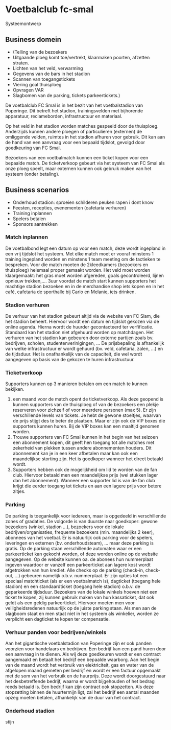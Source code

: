 # Voetbalclub fc-smal

Systeemontwerp

## Business domein

* (Telling van de bezoekers
* Uitgaande ploeg komt toe/vertrekt, klaarmaken poorten, afzetten straten.
* Lichten van het veld, verwarming
* Gegevens van de bars in het stadion
* Scannen van toegangstickets
* Viering goal thuisploeg
* Opvragen VAR
* Slagbomen van de parking, tickets parkeertickets.)

De voetbalclub FC Smal is in het bezit van het voetbalstadion van Poperinge. Dit betreft het stadion, trainingsvelden met bijhorende apparatuur, reclameborden, infrastructuur en materiaal.

Op het veld in het stadion worden matches gespeeld door de thuisploeg. Anderzijds kunnen andere ploegen of particulieren (externen) de omliggende velden, ruimtes in het stadion afhuren voor gebruik. Dit kan aan de hand van een aanvraag voor een bepaald tijdslot, gevolgd door goedkeuring van FC Smal.

Bezoekers van een voetbalmatch kunnen een ticket kopen voor een bepaalde match. De ticketverkoop gebeurt via het systeem van FC Smal als onze ploeg speelt, maar externen kunnen ook gebruik maken van het systeem (onder betaling).

## Business scenarios

* Onderhoud stadion: sproeien schilderen peuken rapen i dont know
* Feesten, recepties, evenementen (cafetaria verhuren)
* Training inplannen
* Spelers betalen
* Sponsors aantrekken

### Match inplannen

De voetbalbond legt een datum op voor een match, deze wordt ingepland in een vrij tijdslot het systeem. Met elke match moet er vooraf minstens 1 training ingepland worden en minstens 1 team meeting om de tactieken te bespreken. Voor die match moeten de 2kleedkamers (bezoekers en thuisploeg) helemaal proper gemaakt worden. Het veld moet worden klaargemaakt: het gras moet worden afgereden, goals gecontroleerd, lijnen opnieuw trekken,.... 3uur voordat de match start kunnen supporters het machtige stadion bezoeken en in de merchandise shop iets kopen en in het café, cafetaria de sporthalle bij Carlo en Melanie, iets drinken.

### Stadion verhuren

De verhuur van het stadion gebeurt altijd via de website van FC Slam, die het stadion beheert. Hiervoor wordt een datum en tijdslot gekozen via de online agenda. Hierna wordt de huurder gecontacteerd ter verfificatie. Standaard kan het stadion niet afgehuurd worden op matchdagen. Het verhuren van het stadion kan gebeuren door externe partijen zoals bv. bedrijven, scholen, studentenverinigingen, ... De prijsbepaling is afhankelijk van welke infrastructuur er wordt gehuurd (bv. veld, cafetaria, zalen, ...) en de tijdsduur. Het is onafhankelijk van de capaciteit, die wel wordt aangegeven op basis van de gekozen te huren infrastructuur.

### Ticketverkoop

Supporters kunnen op 3 manieren betalen om een match te kunnen bekijken.

1. een maand voor de match opent de ticketverkoop. Als deze geopend is kunnen supporters van de thuisploeg of van de bezoekers een plekje reserveren voor zichzelf of voor meerdere personen (max 5). Er zijn verschillende levels van tickets. Je hebt de gewone stoeltjes, waarvan de prijs stijgt des te beter de plaatsen. Maar er zijn ook de VIP boxes die supporters kunnen huren. Bij de VIP boxes kan een maaltijd genomen worden.
2. Trouwe supporters van FC Smal kunnen in het begin van het seizoen een abonnement kopen, dit geeft hen toegang tot alle matches met zekerheid van plekken tussen andere abonnementen houders. Dit abonnement kan je in een keer afbetalen maar kan ook een maandelijkse storting zijn. Het is goedkoper wanneer het direct betaald wordt.
3. Supporters hebben ook de mogelijkheid om lid te worden van de fan club. Hiervoor betaald men een maandelijkse prijs (wel stukken lager dan het abonnement). Wanneer een supporter lid is van de fan club krijgt die eerder toegang tot tickets en aan een lagere prijs voor betere zitjes.

### Parking

De parking is toegankelijk voor iedereen, maar is opgedeeld in verschillende zones of gradaties. De volgorde is van duurste naar goedkoper: gewone bezoekers (winkel, stadion ...), bezoekers voor de lokale bedrijven/organisaties, frequente bezoekers (min. maandelijks 2 keer), abonnees van het voetbal. Er is natuurlijk ook parking voor de spelers, leveringen en externen (bv. onderhoudsteam), ... maar deze parking is gratis. Op de parking staan verschillende automaten waar er een parkeerticket kan gekocht worden, of deze worden online op de website aangegeven. Op de website kunnen oa. de abonees hun nummerplaat ingeven waardoor er vanzelf een parkeerticket aan lagere kost wordt afgetrokken van hun krediet. Alle checks op de parking (check-in, check-out, ...) gebeuren namelijk o.b.v. nummerplaat. Er zijn opties tot een speciaal matchticket (als er een voetbalmatch is), dagticket (toegang hele stadion) en een standaardticket (toegang hele stadion) o.b.v. de geparkeerde tijdsduur. Bezoekers van de lokale winkels hoeven niet een ticket te kopen, zij kunnen gebruik maken van hun kassaticket, dat ook geldt als een geldig parkeerticket. Hiervoor moeten men voor veiligheidsredenen natuurlijk op de juiste parking staan. Als men aan de slagboom staat en men staat niet in het systeem als winkelier, worden ze verplicht een dagticket te kopen ter compensatie.

### Verhuur panden voor bedrijven/winkels

Aan het gigantische voetbalstadion van Poperinge zijn er ook panden voorzien voor handelaars en bedrijven. Een bedrijf kan een pand huren door een aanvraag in te dienen. Als wij deze goedkeuren wordt er een contract aangemaakt en betaalt het bedrijf een bepaalde waarborg.  Aan het begin van de maand wordt het verbruik van elektriciteit, gas en water van de afgelopen maand gemeten per bedrijf en wordt er een factuur opgemaakt met de som van het verbruik en de huurprijs. Deze wordt doorgestuurd naar het desbetreffende bedrijf, waarna er wordt bijgehouden of het bedrag reeds betaald is. Een bedrijf kan zijn contract ook stopzetten. Als deze stopzetting binnen de huurtermijn ligt, zal het bedrijf een aantal maanden opzeg moeten betalen, afhankelijk van de duur van het contract.

### Onderhoud stadion

stijn
